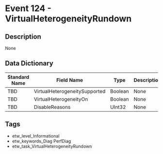 # Event 124 - VirtualHeterogeneityRundown

## Description
None

## Data Dictionary
|Standard Name|Field Name|Type|Description|Sample Value|
|---|---|---|---|---|
|TBD|VirtualHeterogeneitySupported|Boolean|None|`None`|
|TBD|VirtualHeterogeneityOn|Boolean|None|`None`|
|TBD|DisableReasons|UInt32|None|`None`|

## Tags
* etw_level_Informational
* etw_keywords_Diag PerfDiag
* etw_task_VirtualHeterogeneityRundown